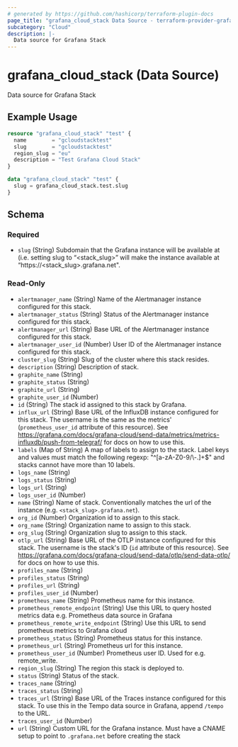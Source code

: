 ```yaml
---
# generated by https://github.com/hashicorp/terraform-plugin-docs
page_title: "grafana_cloud_stack Data Source - terraform-provider-grafana"
subcategory: "Cloud"
description: |-
  Data source for Grafana Stack
---
```


# grafana_cloud_stack (Data Source)

Data source for Grafana Stack

## Example Usage

```terraform
resource "grafana_cloud_stack" "test" {
  name        = "gcloudstacktest"
  slug        = "gcloudstacktest"
  region_slug = "eu"
  description = "Test Grafana Cloud Stack"
}

data "grafana_cloud_stack" "test" {
  slug = grafana_cloud_stack.test.slug
}
```

<!-- schema generated by tfplugindocs -->
## Schema

### Required

- `slug` (String) Subdomain that the Grafana instance will be available at (i.e. setting slug to “<stack_slug>” will make the instance
available at “https://<stack_slug>.grafana.net".

### Read-Only

- `alertmanager_name` (String) Name of the Alertmanager instance configured for this stack.
- `alertmanager_status` (String) Status of the Alertmanager instance configured for this stack.
- `alertmanager_url` (String) Base URL of the Alertmanager instance configured for this stack.
- `alertmanager_user_id` (Number) User ID of the Alertmanager instance configured for this stack.
- `cluster_slug` (String) Slug of the cluster where this stack resides.
- `description` (String) Description of stack.
- `graphite_name` (String)
- `graphite_status` (String)
- `graphite_url` (String)
- `graphite_user_id` (Number)
- `id` (String) The stack id assigned to this stack by Grafana.
- `influx_url` (String) Base URL of the InfluxDB instance configured for this stack. The username is the same as the metrics' (`prometheus_user_id` attribute of this resource). See https://grafana.com/docs/grafana-cloud/send-data/metrics/metrics-influxdb/push-from-telegraf/ for docs on how to use this.
- `labels` (Map of String) A map of labels to assign to the stack. Label keys and values must match the following regexp: "^[a-zA-Z0-9/\\-.]+$" and stacks cannot have more than 10 labels.
- `logs_name` (String)
- `logs_status` (String)
- `logs_url` (String)
- `logs_user_id` (Number)
- `name` (String) Name of stack. Conventionally matches the url of the instance (e.g. `<stack_slug>.grafana.net`).
- `org_id` (Number) Organization id to assign to this stack.
- `org_name` (String) Organization name to assign to this stack.
- `org_slug` (String) Organization slug to assign to this stack.
- `otlp_url` (String) Base URL of the OTLP instance configured for this stack. The username is the stack's ID (`id` attribute of this resource). See https://grafana.com/docs/grafana-cloud/send-data/otlp/send-data-otlp/ for docs on how to use this.
- `profiles_name` (String)
- `profiles_status` (String)
- `profiles_url` (String)
- `profiles_user_id` (Number)
- `prometheus_name` (String) Prometheus name for this instance.
- `prometheus_remote_endpoint` (String) Use this URL to query hosted metrics data e.g. Prometheus data source in Grafana
- `prometheus_remote_write_endpoint` (String) Use this URL to send prometheus metrics to Grafana cloud
- `prometheus_status` (String) Prometheus status for this instance.
- `prometheus_url` (String) Prometheus url for this instance.
- `prometheus_user_id` (Number) Prometheus user ID. Used for e.g. remote_write.
- `region_slug` (String) The region this stack is deployed to.
- `status` (String) Status of the stack.
- `traces_name` (String)
- `traces_status` (String)
- `traces_url` (String) Base URL of the Traces instance configured for this stack. To use this in the Tempo data source in Grafana, append `/tempo` to the URL.
- `traces_user_id` (Number)
- `url` (String) Custom URL for the Grafana instance. Must have a CNAME setup to point to `.grafana.net` before creating the stack
